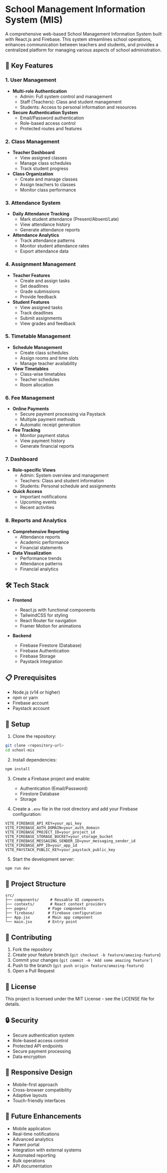 # School Management Information System (MIS)

A comprehensive web-based School Management Information System built with React.js and Firebase. This system streamlines school operations, enhances communication between teachers and students, and provides a centralized platform for managing various aspects of school administration.

## 🌟 Key Features

### 1. User Management

- **Multi-role Authentication**
  - Admin: Full system control and management
  - Staff (Teachers): Class and student management
  - Students: Access to personal information and resources
- **Secure Authentication System**
  - Email/Password authentication
  - Role-based access control
  - Protected routes and features

### 2. Class Management

- **Teacher Dashboard**
  - View assigned classes
  - Manage class schedules
  - Track student progress
- **Class Organization**
  - Create and manage classes
  - Assign teachers to classes
  - Monitor class performance

### 3. Attendance System

- **Daily Attendance Tracking**
  - Mark student attendance (Present/Absent/Late)
  - View attendance history
  - Generate attendance reports
- **Attendance Analytics**
  - Track attendance patterns
  - Monitor student attendance rates
  - Export attendance data

### 4. Assignment Management

- **Teacher Features**
  - Create and assign tasks
  - Set deadlines
  - Grade submissions
  - Provide feedback
- **Student Features**
  - View assigned tasks
  - Track deadlines
  - Submit assignments
  - View grades and feedback

### 5. Timetable Management

- **Schedule Management**
  - Create class schedules
  - Assign rooms and time slots
  - Manage teacher availability
- **View Timetables**
  - Class-wise timetables
  - Teacher schedules
  - Room allocation

### 6. Fee Management

- **Online Payments**
  - Secure payment processing via Paystack
  - Multiple payment methods
  - Automatic receipt generation
- **Fee Tracking**
  - Monitor payment status
  - View payment history
  - Generate financial reports

### 7. Dashboard

- **Role-specific Views**
  - Admin: System overview and management
  - Teachers: Class and student information
  - Students: Personal schedule and assignments
- **Quick Access**
  - Important notifications
  - Upcoming events
  - Recent activities

### 8. Reports and Analytics

- **Comprehensive Reporting**
  - Attendance reports
  - Academic performance
  - Financial statements
- **Data Visualization**
  - Performance trends
  - Attendance patterns
  - Financial analytics

## 🛠️ Tech Stack

- **Frontend**

  - React.js with functional components
  - TailwindCSS for styling
  - React Router for navigation
  - Framer Motion for animations

- **Backend**
  - Firebase Firestore (Database)
  - Firebase Authentication
  - Firebase Storage
  - Paystack Integration

## 📋 Prerequisites

- Node.js (v14 or higher)
- npm or yarn
- Firebase account
- Paystack account

## 🚀 Setup

1. Clone the repository:

```bash
git clone <repository-url>
cd school-mis
```

2. Install dependencies:

```bash
npm install
```

3. Create a Firebase project and enable:

   - Authentication (Email/Password)
   - Firestore Database
   - Storage

4. Create a `.env` file in the root directory and add your Firebase configuration:

```
VITE_FIREBASE_API_KEY=your_api_key
VITE_FIREBASE_AUTH_DOMAIN=your_auth_domain
VITE_FIREBASE_PROJECT_ID=your_project_id
VITE_FIREBASE_STORAGE_BUCKET=your_storage_bucket
VITE_FIREBASE_MESSAGING_SENDER_ID=your_messaging_sender_id
VITE_FIREBASE_APP_ID=your_app_id
VITE_PAYSTACK_PUBLIC_KEY=your_paystack_public_key
```

5. Start the development server:

```bash
npm run dev
```

## 📁 Project Structure

```
src/
├── components/     # Reusable UI components
├── contexts/       # React context providers
├── pages/         # Page components
├── firebase/      # Firebase configuration
├── App.jsx        # Main app component
└── main.jsx       # Entry point
```

## 🤝 Contributing

1. Fork the repository
2. Create your feature branch (`git checkout -b feature/amazing-feature`)
3. Commit your changes (`git commit -m 'Add some amazing feature'`)
4. Push to the branch (`git push origin feature/amazing-feature`)
5. Open a Pull Request

## 📝 License

This project is licensed under the MIT License - see the LICENSE file for details.

## 🔒 Security

- Secure authentication system
- Role-based access control
- Protected API endpoints
- Secure payment processing
- Data encryption

## 📱 Responsive Design

- Mobile-first approach
- Cross-browser compatibility
- Adaptive layouts
- Touch-friendly interfaces

## 🎯 Future Enhancements

- Mobile application
- Real-time notifications
- Advanced analytics
- Parent portal
- Integration with external systems
- Automated reporting
- Bulk operations
- API documentation
